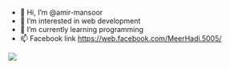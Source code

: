 - 👋 Hi, I’m @amir-mansoor
- 👀 I’m interested in web development
- 🌱 I’m currently learning programming
- 📫 Facebook link https://web.facebook.com/MeerHadi.5005/

![](https://komarev.com/ghpvc/?username=amir-mansoor)

<!---
amir-mansoor/amir-mansoor is a ✨ special ✨ repository because its `README.md` (this file) appears on your GitHub profile.
You can click the Preview link to take a look at your changes.
--->
